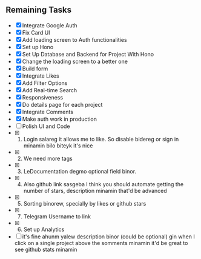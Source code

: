 ## Remaining Tasks

- [x] Integrate Google Auth
- [x] Fix Card UI
- [x] Add loading screen to Auth functionalities
- [x] Set up Hono
- [x] Set Up Database and Backend for Project With Hono
- [x] Change the loading screen to a better one
- [x] Build form
- [x] Integrate Likes
- [x] Add Filter Options
- [x] Add Real-time Search
- [x] Responsiveness
- [x] Do details page for each project
- [x] Integrate Comments
- [x] Make auth work in production
- [ ] Polish UI and Code
 - [x] 1. Login salareg it allows me to like. So disable bidereg or sign in minamin bilo biteyk it's nice
 - [x] 2. We need more tags
 - [x] 3. LeDocumentation degmo optional field binor. 
 - [x] 4. Also github link sasgeba I think you should automate getting the number of stars, description minamin that'd be advanced
 - [x] 5. Sorting binorew, specially by likes or github stars
 - [x] 7. Telegram Username to link
 - [x] 6. Set up Analytics
 - [ ] it's fine ahunm yalew description binor (could be optional)
gin when I click on a single project above the somments minamin it'd be great to see github stats minamin
